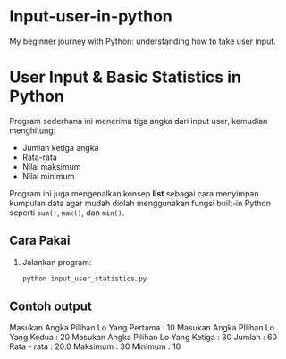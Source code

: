 # Input-user-in-python

My beginner journey with Python: understanding how to take user input.

# User Input & Basic Statistics in Python

Program sederhana ini menerima tiga angka dari input user, kemudian menghitung:

- Jumlah ketiga angka
- Rata-rata
- Nilai maksimum
- Nilai minimum

Program ini juga mengenalkan konsep **list** sebagai cara menyimpan kumpulan data agar mudah diolah menggunakan fungsi built-in Python seperti `sum()`, `max()`, dan `min()`.

## Cara Pakai

1. Jalankan program:
   ```bash
   python input_user_statistics.py

## Contoh output
Masukan Angka Pilihan Lo Yang Pertama : 10
Masukan Angka PIlihan Lo Yang Kedua : 20
Masukan Angka Pilihan Lo Yang Ketiga : 30
Jumlah      : 60
Rata - rata : 20.0
Maksimum    : 30
Minimum     : 10
